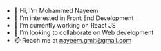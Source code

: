 - 👋 Hi, I’m Mohammed Nayeem
- 👀 I’m interested in Front End Development
- 🌱 I’m currently working on React JS
- 💞️ I’m looking to collaborate on Web development
- 📫 Reach me at nayeem.gmit@gmail.com

<!---
imohammednayeem/imohammednayeem is a ✨ special ✨ repository because its `README.md` (this file) appears on your GitHub profile.
You can click the Preview link to take a look at your changes.
--->
